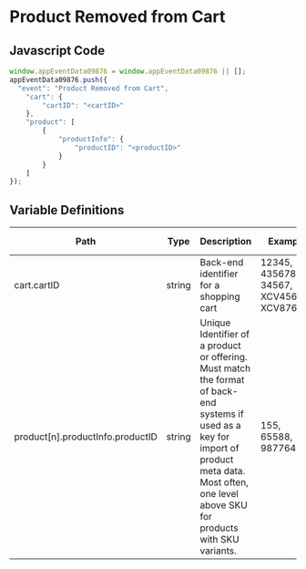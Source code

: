 # Product Removed from Cart

### 

## Javascript Code
```js
window.appEventData09876 = window.appEventData09876 || [];
appEventData09876.push({
  "event": "Product Removed from Cart",
    "cart": {
        "cartID": "<cartID>"
    },
    "product": [
        {
            "productInfo": {
                "productID": "<productID>"
            }
        }
    ]
});
```

## Variable Definitions

|Path|Type|Description|Example|Pattern|Min Length|Max Length|Minimum|Maximum|Multiple Of|
| --- | --- | --- | --- | --- | --- | --- | --- | --- | --- |
|cart.cartID|string|Back-end identifier for a shopping cart|12345, 435678, 34567, XCV456, XCV876|||||||
|product[n].productInfo.productID|string|Unique Identifier of a product or offering.  Must match the format of back-end systems if used as a key for import of product meta data. Most often, one level above SKU for products with SKU variants. |155, 65588, 987764448|||||||




